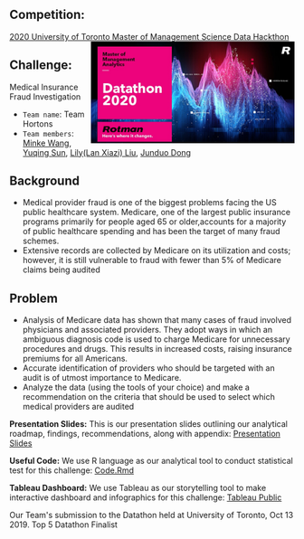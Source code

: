 ## Competition:
[2020 University of Toronto Master of Management Science Data Hackthon](https://www.rotman.utoronto.ca/Degrees/MastersPrograms/MMA/datathon2020/Datathon2020FAQ) <img src='figures/MMA2020logo.png' align="right" height="180"/>

## Challenge: 
Medical Insurance Fraud Investigation
-  `Team name`: Team Hortons
- `Team members`: [Minke Wang](https://github.com/chelseawmk?tab=stars), [Yuqing Sun](https://git.uwaterloo.ca/yasun), [Lily(Lan Xiazi) Liu](https://www.linkedin.com/in/lanxiaziliu/), [Junduo Dong](https://github.com/Junduo123)

## Background
- Medical provider fraud is one of the biggest problems facing the US public healthcare system. Medicare, one of the largest public insurance programs primarily for people aged 65 or older,accounts for a majority of public healthcare spending and has been the target of many fraud schemes.
- Extensive records are collected by Medicare on its utilization and costs; however, it
is still vulnerable to fraud with fewer than 5% of Medicare claims being audited

## Problem
- Analysis of Medicare data has shown that many cases of fraud involved physicians and associated providers. They adopt ways in which an ambiguous diagnosis code is used to charge Medicare for unnecessary procedures and drugs. This results in increased costs, raising insurance premiums for all Americans.
- Accurate identification of providers who should be targeted with an audit is of utmost importance to Medicare.
- Analyze the data (using the tools of your choice) and make a recommendation on the criteria that should be used to select which medical providers are audited

**Presentation Slides:** This is our presentation slides outlining our analytical roadmap, findings, recommendations, along with appendix: [Presentation Slides](https://docs.google.com/presentation/d/1RopED3CJdBxJSxvYBHGgDMfeHC8DBE5cvPtHx__Hqd0/edit#slide=id.ga453bbeaa7_0_43)

**Useful Code:** We use R language as our analytical tool to conduct statistical test for this challenge: [Code.Rmd](https://github.com/Junduo123/Medical-Insurance-Fraud-Investigation./blob/main/Medical%20Insurance%20Fraud%20Investigation%20-%20Team%20Hortons.Rmd)

**Tableau Dashboard:** We use Tableau as our storytelling tool to make interactive dashboard and infographics for this challenge: [Tableau Public](https://public.tableau.com/profile/junduo#!/vizhome/MedicalInsuranceFraudInvestigation/WelcomePage)

Our Team's submission to the Datathon held at University of Toronto, Oct 13 2019. Top 5 Datathon Finalist
